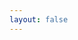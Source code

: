 ```yaml
---
layout: false
---
```


<script setup>
import { ref, onMounted } from 'vue'
import { createApp } from 'whyframe:app'
import { TOKENS as APP, services as application } from '@/app/application'
import { TOKENS as DEV, services as development } from '@/services/development'
import { services as dataplanes } from '@/app/data-planes'
import { TOKENS as VUE, services as vue } from '@/app/vue'
import { services as kuma } from '@/app/kuma'
import { build, token } from '@/services/utils'
import Kongponents from '@kong/kongponents'
import CliEnv from '@/services/env/CliEnv'
import KumaApi from '@/services/kuma-api/KumaApi'
import { RestClient } from '@/services/kuma-api/RestClient'
import i18nEnUs from '@/locales/en-us'
import '../../src/assets/styles/main.scss'

const el = ref()
const $ = {
  ...VUE,
  ...APP,
  ...DEV,
  globals: token('vue.globals'),
  httpClient: token('httpClient'),
  api: token<KumaApi>('KumaApi'),
}

onMounted(async () => {
  createApp(el.value, {
    enhanceApp: (app) => {
      const get = build(
        vue($),
        application($),
        development($),
        kuma($),
        dataplanes($),
        [
          // temporary $.app replacement
          [$.app, {
            service: (
              components,
              plugins,
              globals,
            ) => {
              return async (app) => {
                components.forEach(([name, component]) => {
                  app.component(name, component)
                })

                plugins.forEach(([...args]) => {
                  app.use(...args)
                })

                globals.forEach(([name, obj]) => {
                  app.config.globalProperties[name] = obj
                })

                return app
              }
            },
            arguments: [
              $.components,
              $.plugins,
              $.globals,
            ],
          }],
          [token('application.routes.navigation.guards'), {
            service: () => {
              return []
            },
            labels: [
              $.routesLabel,
            ],
          }],

          [token('kong.plugins'), {
            service: () => {
              return [
                [Kongponents],
              ]
            },
            labels: [
              $.plugins,
            ],
          }],
          [token('docs.globals'), {
            service: (i18n) => {
              return [
                ['t', i18n.t],
              ]
            },
            arguments: [
              $.i18n
            ],
            labels: [
              $.globals,
            ],
          }],
          [$.Env, {
            service: CliEnv,
            arguments: [
              $.EnvVars,
            ],
          }],
          [$.httpClient, {
            service: RestClient,
            arguments: [
              $.env,
            ],
          }],
          [$.api, {
            service: KumaApi,
            arguments: [
              $.httpClient,
              $.env,
            ],
          }],
          [$.EnvVars, {
            constant: {
              KUMA_PRODUCT_NAME: '',
              KUMA_FEEDBACK_URL: '',
              KUMA_CHAT_URL: '',
              KUMA_INSTALL_URL: '',
              KUMA_VERSION_URL: '',
              KUMA_DOCS_URL: '',
              KUMA_MOCK_API_ENABLED: '',
              KUMA_API_URL: 'http://localhost:5681',
              KUMA_ZONE_CREATION_FLOW: '',
            },
          }],
          [token('kuma.i18n.en-us'), {
            constant: i18nEnUs,
            labels: [
              $.enUs,
            ],
          }],
        ],
      )
      get($.msw)
      get($.app)(app)
    }
  })
})
</script>

<div id="sandboxed-component" ref="el"></div>

<style scoped>
#sandboxed-component {
  width: 100%;
  height: 100vh;
  padding: 0.5rem;
}
</style>

